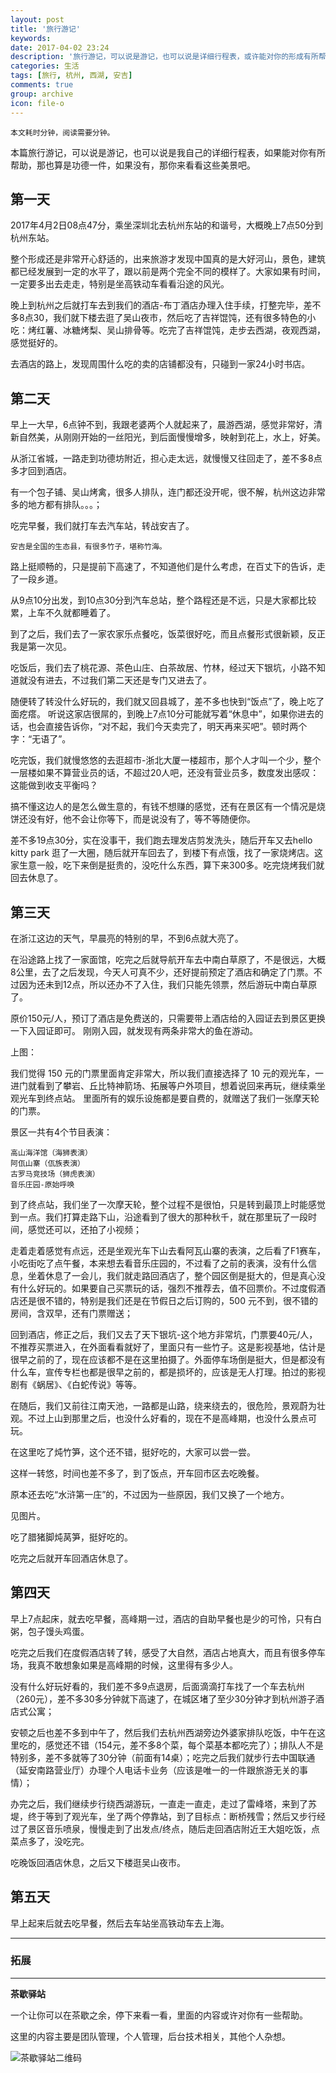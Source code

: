 ```yaml
---
layout: post
title: '旅行游记'
keywords: 
date: 2017-04-02 23:24
description: '旅行游记，可以说是游记，也可以说是详细行程表，或许能对你的形成有所帮助'
categories: 生活
tags: [旅行, 杭州, 西湖, 安吉]
comments: true
group: archive
icon: file-o
---
```


	本文耗时分钟，阅读需要分钟。

<!--more-->

本篇旅行游记，可以说是游记，也可以说是我自己的详细行程表，如果能对你有所帮助，那也算是功德一件，如果没有，那你来看看这些美景吧。

## 第一天 ##

2017年4月2日08点47分，乘坐深圳北去杭州东站的和谐号，大概晚上7点50分到杭州东站。

整个形成还是非常开心舒适的，出来旅游才发现中国真的是大好河山，景色，建筑都已经发展到一定的水平了，跟以前是两个完全不同的模样了。大家如果有时间，一定要多出去走走，特别是坐高铁动车看看沿途的风光。

晚上到杭州之后就打车去到我们的酒店-布丁酒店办理入住手续，打整完毕，差不多8点30，我们就下楼去逛了吴山夜市，然后吃了吉祥馄饨，还有很多特色的小吃：烤红薯、冰糖烤梨、吴山排骨等。吃完了吉祥馄饨，走步去西湖，夜观西湖，感觉挺好的。

去酒店的路上，发现周围什么吃的卖的店铺都没有，只碰到一家24小时书店。


## 第二天 ##

早上一大早，6点钟不到，我跟老婆两个人就起来了，晨游西湖，感觉非常好，清新自然美，从刚刚开始的一丝阳光，到后面慢慢增多，映射到花上，水上，好美。

从浙江省城，一路走到功德坊附近，担心走太远，就慢慢又往回走了，差不多8点多才回到酒店。

有一个包子铺、吴山烤禽，很多人排队，连门都还没开呢，很不解，杭州这边非常多的地方都有排队。。。；

吃完早餐，我们就打车去汽车站，转战安吉了。

	安吉是全国的生态县，有很多竹子，堪称竹海。

路上挺顺畅的，只是提前下高速了，不知道他们是什么考虑，在百丈下的告诉，走了一段乡道。

从9点10分出发，到10点30分到汽车总站，整个路程还是不远，只是大家都比较累，上车不久就都睡着了。

到了之后，我们去了一家农家乐点餐吃，饭菜很好吃，而且点餐形式很新颖，反正我是第一次见。

吃饭后，我们去了桃花源、茶色山庄、白茶故居、竹林，经过天下银坑，小路不知道就没有进去，不过我们第二天还是专门又进去了。

随便转了转没什么好玩的，我们就又回县城了，差不多也快到“饭点”了，晚上吃了面疙瘩。
听说这家店很屌的，到晚上7点10分可能就写着“休息中”，如果你进去的话，也会直接告诉你，“对不起，我们今天卖完了，明天再来买吧”。顿时两个字：“无语了”。

吃完饭，我们就慢悠悠的去逛超市-浙北大厦一楼超市，那个人才叫一个少，整个一层楼如果不算营业员的话，不超过20人吧，还没有营业员多，数度发出感叹：这能做到收支平衡吗？

搞不懂这边人的是怎么做生意的，有钱不想赚的感觉，还有在景区有一个情况是烧饼还没有好，他不会让你等下，而是说没有了，等不等随便你。

差不多19点30分，实在没事干，我们跑去理发店剪发洗头，随后开车又去hello kitty park 逛了一大圈，随后就开车回去了，到楼下有点饿，找了一家烧烤店。这家生意一般，吃下来倒是挺贵的，没吃什么东西，算下来300多。吃完烧烤我们就回去休息了。

## 第三天 ##

在浙江这边的天气，早晨亮的特别的早，不到6点就大亮了。

在沿途路上找了一家面馆，吃完之后就导航开车去中南白草原了，不是很远，大概8公里，去了之后发现，今天人可真不少，还好提前预定了酒店和确定了门票。不过因为还未到12点，所以还办不了入住，我们只能先领票，然后游玩中南白草原了。

原价150元/人，预订了酒店是免费送的，只需要带上酒店给的入园证去到景区更换一下入园证即可。
刚刚入园，就发现有两条非常大的鱼在游动。

上图：

我们觉得 150 元的门票里面肯定非常大，所以我们直接选择了 10 元的观光车，一进门就看到了攀岩、丘比特神箭场、拓展等户外项目，想着说回来再玩，继续乘坐观光车到终点站。
里面所有的娱乐设施都是要自费的，就赠送了我们一张摩天轮的门票。

景区一共有4个节目表演：

	高山海洋馆（海狮表演）
	阿佤山寨（佤族表演）
	古罗马竞技场（狮虎表演）
	音乐庄园-原始呼唤

到了终点站，我们坐了一次摩天轮，整个过程不是很怕，只是转到最顶上时能感觉到一点。我们打算走路下山，沿途看到了很大的那种秋千，就在那里玩了一段时间，感觉还可以，还拍了小视频；

走着走着感觉有点远，还是坐观光车下山去看阿瓦山寨的表演，之后看了F1赛车，小吃街吃了点午餐，本来想去看音乐庄园的，不过看了之前的表演，没有什么信息，坐着休息了一会儿，我们就走路回酒店了，整个园区倒是挺大的，但是真心没有什么好玩的。如果要自己买票玩的话，强烈不推荐去，值不回票价。不过度假酒店还是很不错的，特别是我们还是在节假日之后订购的，500 元不到，很不错的房间，含双早，还有门票赠送；

回到酒店，修正之后，我们又去了天下银坑-这个地方非常坑，门票要40元/人，不推荐买票进入，在外面看看就好了，里面只有一些竹子。这是影视基地，估计是很早之前的了，现在应该都不是在这里拍摄了。外面停车场倒是挺大，但是都没有什么车，宣传专栏也都是很早之前的，都是损坏的，应该是无人打理。拍过的影视剧有《蜗居》、《白蛇传说》等等。

在随后，我们又前往江南天池，一路都是山路，绕来绕去的，很危险，景观蔚为壮观。不过上山到那里之后，也没什么好看的，现在不是高峰期，也没什么景点可玩。

在这里吃了炖竹笋，这个还不错，挺好吃的，大家可以尝一尝。

这样一转悠，时间也差不多了，到了饭点，开车回市区去吃晚餐。

原本还去吃“水浒第一庄”的，不过因为一些原因，我们又换了一个地方。

见图片。

吃了腊猪脚炖莴笋，挺好吃的。

吃完之后就开车回酒店休息了。

## 第四天 ##

早上7点起床，就去吃早餐，高峰期一过，酒店的自助早餐也是少的可怜，只有白粥，包子馒头鸡蛋。

吃完之后我们在度假酒店转了转，感受了大自然，酒店占地真大，而且有很多停车场，我真不敢想象如果是高峰期的时候，这里得有多少人。

没有什么好玩好看的，我们差不多9点退房，后面滴滴打车找了一个车去杭州（260元），差不多30多分钟就下高速了，在城区堵了至少30分钟才到杭州游子酒店式公寓；

安顿之后也差不多到中午了，然后我们去杭州西湖旁边外婆家排队吃饭，中午在这里吃的，感觉还不错（154元，差不多8个菜，每个菜基本都吃完了）；排队人不是特别多，差不多就等了30分钟（前面有14桌）；吃完之后我们就步行去中国联通（延安南路营业厅）办理个人电话卡业务（应该是唯一的一件跟旅游无关的事情）；

办完之后，我们继续步行绕西湖游玩，一直走一直走，走过了雷峰塔，来到了苏堤，终于等到了观光车，坐了两个停靠站，到了目标点：断桥残雪；然后又步行经过了景区音乐喷泉，慢慢走到了出发点/终点，随后走回酒店附近王大姐吃饭，点菜点多了，没吃完。

吃晚饭回酒店休息，之后又下楼逛吴山夜市。

## 第五天 ##

早上起来后就去吃早餐，然后去车站坐高铁动车去上海。

----

### 拓展 ###


----

**茶歇驿站**

一个让你可以在茶歇之余，停下来看一看，里面的内容或许对你有一些帮助。

这里的内容主要是团队管理，个人管理，后台技术相关，其他个人杂想。

![茶歇驿站二维码](http://ww4.sinaimg.cn/large/824dcde4gw1f358o5j022j20by0bywf8.jpg)
